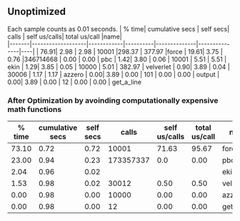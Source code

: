 ## Unoptimized
Each sample counts as 0.01 seconds.
| % time|   cumulative secs |   self secs| calls    | self us/calls| total us/call |name|           
|-------|-------------------|------------|----------|--------------|---------------|----|
|  76.91|      2.98   	 	| 2.98  	 |  10001   |298.37  	   | 377.97  	   |force
|  19.61|      3.75    		| 0.76 		 |346714668 |    0.00	   |     0.00  	   |  pbc
|   1.42|      3.80    		| 0.06 		 |   10001  |   5.51 	   |    5.51  	   | ekin
|   1.29|      3.85    		| 0.05 		 |   10000  |   5.01 	   |  382.97 	   | velverlet
|   0.90|      3.89    		| 0.04 		 |   30006  |   1.17 	   |    1.17 	   | azzero
|   0.00|      3.89    		| 0.00 		 |     101  |   0.00 	   |    0.00       | output
|   0.00|      3.89    		| 0.00 		 |      12  |   0.00 	   |    0.00       | get_a_line

### After Optimization by avoinding computationally expensive math functions

| % time|   cumulative secs |   self secs| calls    | self us/calls| total us/call |name|           
|-------|-------------------|------------|----------|--------------|---------------|----|
| 73.10 |    0.72     	 	| 0.72  	 |    10001 |71.63	       |95.67  	       |force
| 23.00 |    0.94      		| 0.23 		 | 173357337|  0.0	       |  0.00   	   |  pbc
|  2.04 |    0.96      		| 0.02 		 |          |     	       |           	   | ekin
|  1.53 |    0.98      		| 0.02 		 |    30012 | 0.50	       | 0.50  	       | velverlet
|  0.00 |    0.98      		| 0.00 		 |    10000 | 0.00	       | 0.00  	       | azzero
|  0.00 |    0.98      		| 0.00 		 |       12 | 0.00	       | 0.00          | get_a_line



